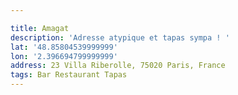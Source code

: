```yaml
---

title: Amagat
description: 'Adresse atypique et tapas sympa ! '
lat: '48.85804539999999'
lon: '2.396694799999999'
address: 23 Villa Riberolle, 75020 Paris, France
tags: Bar Restaurant Tapas
---
```

